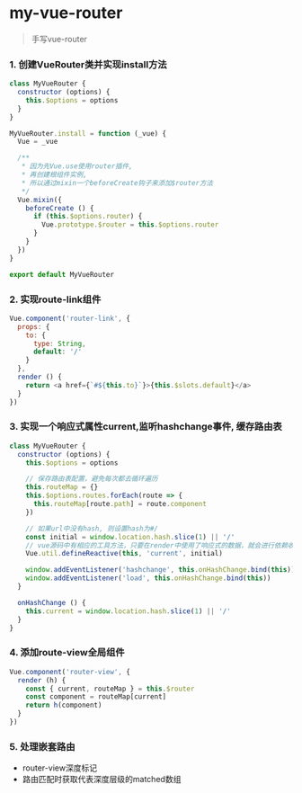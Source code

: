 # my-vue-router
> 手写vue-router

### 1. 创建VueRouter类并实现install方法
```js
class MyVueRouter {
  constructor (options) {
    this.$options = options
  }
}

MyVueRouter.install = function (_vue) {
  Vue = _vue

  /**
   * 因为先Vue.use使用router插件,
   * 再创建根组件实例,
   * 所以通过mixin一个beforeCreate钩子来添加$router方法
   */
  Vue.mixin({
    beforeCreate () {
      if (this.$options.router) {
        Vue.prototype.$router = this.$options.router
      }
    }
  })
}

export default MyVueRouter
```
### 2. 实现route-link组件
```js
Vue.component('router-link', {
  props: {
    to: {
      type: String,
      default: '/'
    }
  },
  render () {
    return <a href={`#${this.to}`}>{this.$slots.default}</a>
  }
})
```

### 3. 实现一个响应式属性current,监听hashchange事件, 缓存路由表
```js
class MyVueRouter {
  constructor (options) {
    this.$options = options

    // 保存路由表配置，避免每次都去循环遍历
    this.routeMap = {}
    this.$options.routes.forEach(route => {
      this.routeMap[route.path] = route.component
    })

    // 如果url中没有hash, 则设置hash为#/
    const initial = window.location.hash.slice(1) || '/'
    // vue源码中有相应的工具方法，只要在render中使用了响应式的数据，就会进行依赖收集
    Vue.util.defineReactive(this, 'current', initial)

    window.addEventListener('hashchange', this.onHashChange.bind(this))
    window.addEventListener('load', this.onHashChange.bind(this))
  }

  onHashChange () {
    this.current = window.location.hash.slice(1) || '/'
  }
}
```
### 4. 添加route-view全局组件
```js
Vue.component('router-view', {
  render (h) {
    const { current, routeMap } = this.$router
    const component = routeMap[current]
    return h(component)
  }
})
```
### 5. 处理嵌套路由
- router-view深度标记
- 路由匹配时获取代表深度层级的matched数组